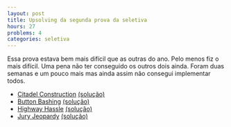 ```yaml
---
layout: post
title: Upsolving da segunda prova da seletiva
hours: 27
problems: 4
categories: seletiva
---
```


Essa prova estava bem mais difícil que as outras do ano. Pelo menos fiz o mais difícil. Uma pena não ter conseguido os outros dois ainda. Foram duas semanas e um pouco mais mas ainda assim não consegui implementar todos.

- [Citadel Construction](https://open.kattis.com/problems/citadelconstruction) [(solução)](https://github.com/LGBitencourt/Competitive-Programming/blob/master/kattis/citadelconstruction.cpp)
- [Button Bashing](https://open.kattis.com/problems/buttonbashing) [(solução)](https://github.com/LGBitencourt/Competitive-Programming/blob/master/kattis/buttonbashing.cpp)
- [Highway Hassle](https://open.kattis.com/problems/highwayhassle) [(solução)](https://github.com/LGBitencourt/Competitive-Programming/blob/master/kattis/highwayhassle.cpp)
- [Jury Jeopardy](https://open.kattis.com/problems/juryjeopardy) [(solução)](https://github.com/LGBitencourt/Competitive-Programming/blob/master/kattis/juryjeopardy.cpp)
